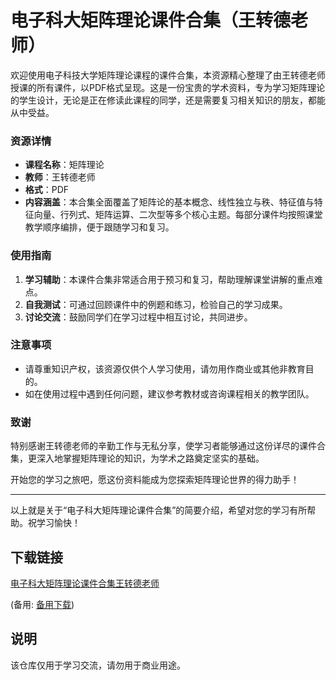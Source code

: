 # 电子科大矩阵理论课件合集（王转德老师）

欢迎使用电子科技大学矩阵理论课程的课件合集，本资源精心整理了由王转德老师授课的所有课件，以PDF格式呈现。这是一份宝贵的学术资料，专为学习矩阵理论的学生设计，无论是正在修读此课程的同学，还是需要复习相关知识的朋友，都能从中受益。

### 资源详情

- **课程名称**：矩阵理论
- **教师**：王转德老师
- **格式**：PDF
- **内容涵盖**：本合集全面覆盖了矩阵论的基本概念、线性独立与秩、特征值与特征向量、行列式、矩阵运算、二次型等多个核心主题。每部分课件均按照课堂教学顺序编排，便于跟随学习和复习。

### 使用指南

1. **学习辅助**：本课件合集非常适合用于预习和复习，帮助理解课堂讲解的重点难点。
2. **自我测试**：可通过回顾课件中的例题和练习，检验自己的学习成果。
3. **讨论交流**：鼓励同学们在学习过程中相互讨论，共同进步。

### 注意事项

- 请尊重知识产权，该资源仅供个人学习使用，请勿用作商业或其他非教育目的。
- 如在使用过程中遇到任何问题，建议参考教材或咨询课程相关的教学团队。

### 致谢

特别感谢王转德老师的辛勤工作与无私分享，使学习者能够通过这份详尽的课件合集，更深入地掌握矩阵理论的知识，为学术之路奠定坚实的基础。

开始您的学习之旅吧，愿这份资料能成为您探索矩阵理论世界的得力助手！

---

以上就是关于“电子科大矩阵理论课件合集”的简要介绍，希望对您的学习有所帮助。祝学习愉快！

## 下载链接
[电子科大矩阵理论课件合集王转德老师](https://pan.quark.cn/s/183f85234cf1) 

(备用: [备用下载](https://pan.baidu.com/s/11cVOnyExEEAhsxdebKbD7A?pwd=1234))

## 说明

该仓库仅用于学习交流，请勿用于商业用途。
